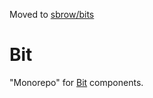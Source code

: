 Moved to [sbrow/bits](https://github.com/sbrow/bits)
# Bit

"Monorepo" for [Bit](https://bit.dev) components.

